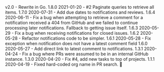 v2.0
    - Rewrite in Go.
1.8.0 2021-01-20
    - #2 Paginate queries to retrieve all items.
1.7.0 2020-07-31
    - Add due dates to notifications and reviews.
1.6.4 2020-06-11
    - Fix a bug when attempting to retrieve a comment for a notification
        received a 404 from GitHub and we failed to continue processing later
        notifications. Fallback to getting issue itself.
1.6.3 2020-05-29
    - Fix a bug when receiving notifications for closed issues.
1.6.2 2020-05-28
    - Refactor notifications code to be simpler.
1.6.1 2020-05-28
    - Fix exception when notification does not have a latest comment field
1.6.0 2020-05-27
    - Add direct link to latest comment to notifications.
1.3.1 2020-04-24
    - Fix a bug where PRs were assumed to be in an internal GitHub instance.
1.3.0 2020-04-20
    - Fix #4, add new tasks to top of projects.
1.1.1 2020-04-19
    - Fixed hard-coded org name in PR search. :facepalm:
